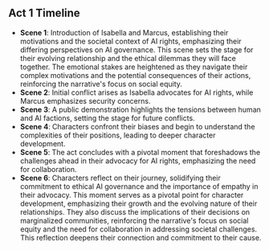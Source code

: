 ## Act 1 Timeline
- **Scene 1**: Introduction of Isabella and Marcus, establishing their motivations and the societal context of AI rights, emphasizing their differing perspectives on AI governance. This scene sets the stage for their evolving relationship and the ethical dilemmas they will face together. The emotional stakes are heightened as they navigate their complex motivations and the potential consequences of their actions, reinforcing the narrative's focus on social equity.
- **Scene 2**: Initial conflict arises as Isabella advocates for AI rights, while Marcus emphasizes security concerns.
- **Scene 3**: A public demonstration highlights the tensions between human and AI factions, setting the stage for future conflicts.
- **Scene 4**: Characters confront their biases and begin to understand the complexities of their positions, leading to deeper character development.
- **Scene 5**: The act concludes with a pivotal moment that foreshadows the challenges ahead in their advocacy for AI rights, emphasizing the need for collaboration.
- **Scene 6**: Characters reflect on their journey, solidifying their commitment to ethical AI governance and the importance of empathy in their advocacy. This moment serves as a pivotal point for character development, emphasizing their growth and the evolving nature of their relationships. They also discuss the implications of their decisions on marginalized communities, reinforcing the narrative's focus on social equity and the need for collaboration in addressing societal challenges. This reflection deepens their connection and commitment to their cause.
